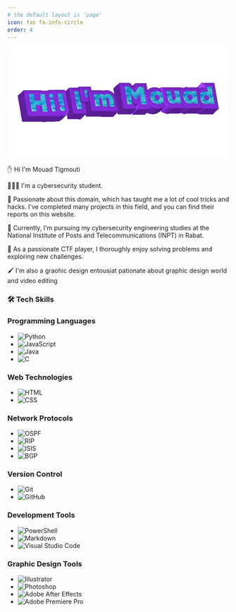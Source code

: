 ```yaml
---
# the default layout is 'page'
icon: fas fa-info-circle
order: 4
---
```


![Hi](/media/About%20me/mouad2.gif)

✋ Hi I'm Mouad Tigmouti

🧑🏻‍💻 I'm a cybersecurity student.

🔐 Passionate about this domain, which has taught me a lot of cool tricks and hacks. I've completed many projects in this field, and you can find their reports on this website.

🏫 Currently, I'm pursuing my cybersecurity engineering studies at the National Institute of Posts and Telecommunications (INPT) in Rabat.

🚩 As a passionate CTF player, I thoroughly enjoy solving problems and exploring new challenges.

🖌️ I'm also a graohic design entousiat pationate about graphic design world and video editing 

### 🛠 Tech Skills

### Programming Languages
- ![Python](https://img.shields.io/badge/-Python-5d34a5?style=for-the-badge&logo=python&logoColor=blue)
- ![JavaScript](https://img.shields.io/badge/-JavaScript-5d34a5?style=for-the-badge&logo=javascript)
- ![Java](https://img.shields.io/badge/-Java-5d34a5?style=for-the-badge&logo=Java&logoColor=FFA518)
- ![C](https://img.shields.io/badge/-C-5d34a5?style=for-the-badge&logo=C&logoColor=A8B9CC)

### Web Technologies
- ![HTML](https://img.shields.io/badge/-HTML-5d34a5?style=for-the-badge&logo=HTML5)
- ![CSS](https://img.shields.io/badge/-CSS-5d34a5?style=for-the-badge&logo=CSS3&logoColor=1572B6)

### Network Protocols
- ![OSPF](https://img.shields.io/badge/-OSPF-5d34a5?style=for-the-badge)
- ![RIP](https://img.shields.io/badge/-RIP-5d34a5?style=for-the-badge)
- ![ISIS](https://img.shields.io/badge/-ISIS-5d34a5?style=for-the-badge)
- ![BGP](https://img.shields.io/badge/-BGP-5d34a5?style=for-the-badge)


### Version Control
- ![Git](https://img.shields.io/badge/-Git-5d34a5?style=for-the-badge&logo=git)
- ![GitHub](https://img.shields.io/badge/-GitHub-5d34a5?style=for-the-badge&logo=github)

### Development Tools
- ![PowerShell](https://img.shields.io/badge/PowerShell-%235d34a5.svg?style=for-the-badge&logo=powershell&logoColor=white)
- ![Markdown](https://img.shields.io/badge/-Markdown-5d34a5?style=for-the-badge&logo=markdown)
- ![Visual Studio Code](https://img.shields.io/badge/-Visual%20Studio%20Code-5d34a5?style=for-the-badge&logo=visual-studio-code&logoColor=007ACC)

### Graphic Design Tools
- ![Illustrator](https://img.shields.io/badge/-Illustrator-5d34a5?style=for-the-badge&logo=adobe-illustrator)
- ![Photoshop](https://img.shields.io/badge/-Photoshop-5d34a5?style=for-the-badge&logo=adobe-photoshop)
- ![Adobe After Effects](https://img.shields.io/badge/After%20Effects-5d34a5.svg?style=for-the-badge&logo=Adobe%20After%20Effects&logoColor=black)
- ![Adobe Premiere Pro](https://img.shields.io/badge/Adobe%20Premiere%20Pro-5d34a5.svg?style=for-the-badge&logo=Adobe%20Premiere%20Pro&logoColor=black)
